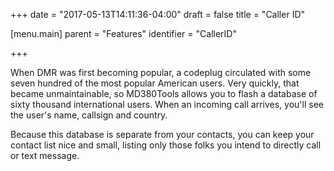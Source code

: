 +++
date = "2017-05-13T14:11:36-04:00"
draft = false
title = "Caller ID"

[menu.main]
parent = "Features"
identifier = "CallerID"

+++

When DMR was first becoming popular, a codeplug circulated with some
seven hundred of the most popular American users.  Very quickly, that
became unmaintainable, so MD380Tools allows you to flash a database of
sixty thousand international users.  When an incoming call arrives,
you'll see the user's name, callsign and country.

Because this database is separate from your contacts, you can keep
your contact list nice and small, listing only those folks you intend
to directly call or text message.


